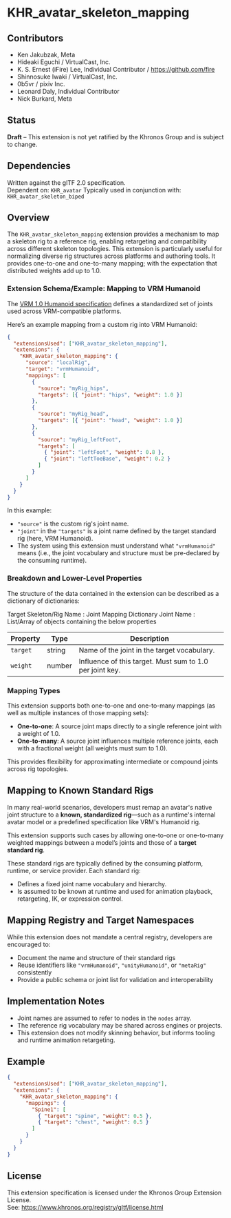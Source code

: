 # KHR_avatar_skeleton_mapping

## Contributors

- Ken Jakubzak, Meta
- Hideaki Eguchi / VirtualCast, Inc.
- K. S. Ernest (iFire) Lee, Individual Contributor / https://github.com/fire
- Shinnosuke Iwaki / VirtualCast, Inc.
- 0b5vr / pixiv Inc.
- Leonard Daly, Individual Contributor
- Nick Burkard, Meta

## Status

**Draft** – This extension is not yet ratified by the Khronos Group and is subject to change.

## Dependencies

Written against the glTF 2.0 specification.  
Dependent on: `KHR_avatar`
Typically used in conjunction with: `KHR_avatar_skeleton_biped`

## Overview

The `KHR_avatar_skeleton_mapping` extension provides a mechanism to map a skeleton rig to a reference rig, enabling retargeting and compatibility across different skeleton topologies. This extension is particularly useful for normalizing diverse rig structures across platforms and authoring tools. It provides one-to-one and one-to-many mapping; with the expectation that distributed weights add up to 1.0.

### Extension Schema/Example: Mapping to VRM Humanoid

The [VRM 1.0 Humanoid specification](https://github.com/vrm-c/vrm-specification/blob/master/specification/VRMC_vrm-1.0/humanoid.md) defines a standardized set of joints used across VRM-compatible platforms.

Here’s an example mapping from a custom rig into VRM Humanoid:

```json
{
  "extensionsUsed": ["KHR_avatar_skeleton_mapping"],
  "extensions": {
    "KHR_avatar_skeleton_mapping": {
      "source": "localRig",
      "target": "vrmHumanoid",
      "mappings": [
        {
          "source": "myRig_hips",
          "targets": [{ "joint": "hips", "weight": 1.0 }]
        },
        {
          "source": "myRig_head",
          "targets": [{ "joint": "head", "weight": 1.0 }]
        },
        {
          "source": "myRig_leftFoot",
          "targets": [
            { "joint": "leftFoot", "weight": 0.8 },
            { "joint": "leftToeBase", "weight": 0.2 }
          ]
        }
      ]
    }
  }
}
```

In this example:

- `"source"` is the custom rig's joint name.
- `"joint"` in the `"targets"` is a joint name defined by the target standard rig (here, VRM Humanoid).
- The system using this extension must understand what `"vrmHumanoid"` means (i.e., the joint vocabulary and structure must be pre-declared by the consuming runtime).

### Breakdown and Lower-Level Properties

The structure of the data contained in the extension can be described as a dictionary of dictionaries:

Target Skeleton/Rig Name : Joint Mapping Dictionary
                           Joint Name : List/Array of objects containing the below properties

| Property   | Type   | Description                                                        |
| ---------- | ------ | ------------------------------------------------------------------ |
| `target`   | string | Name of the joint in the target vocabulary.                   |
| `weight`   | number | Influence of this target. Must sum to 1.0 per joint key.      |

### Mapping Types

This extension supports both one-to-one and one-to-many mappings (as well as multiple instances of those mapping sets):

- **One-to-one**: A source joint maps directly to a single reference joint with a weight of 1.0.
- **One-to-many**: A source joint influences multiple reference joints, each with a fractional weight (all weights must sum to 1.0).

This provides flexibility for approximating intermediate or compound joints across rig topologies.

## Mapping to Known Standard Rigs

In many real-world scenarios, developers must remap an avatar's native joint structure to a **known, standardized rig**—such as a runtime's internal avatar model or a predefined specification like VRM's Humanoid rig.

This extension supports such cases by allowing one-to-one or one-to-many weighted mappings between a model’s joints and those of a **target standard rig**.

These standard rigs are typically defined by the consuming platform, runtime, or service provider. Each standard rig:

- Defines a fixed joint name vocabulary and hierarchy.
- Is assumed to be known at runtime and used for animation playback, retargeting, IK, or expression control.



## Mapping Registry and Target Namespaces

While this extension does not mandate a central registry, developers are encouraged to:

- Document the name and structure of their standard rigs
- Reuse identifiers like `"vrmHumanoid"`, `"unityHumanoid"`, or `"metaRig"` consistently
- Provide a public schema or joint list for validation and interoperability

## Implementation Notes

- Joint names are assumed to refer to nodes in the `nodes` array.
- The reference rig vocabulary may be shared across engines or projects.
- This extension does not modify skinning behavior, but informs tooling and runtime animation retargeting.

## Example

```json
{
  "extensionsUsed": ["KHR_avatar_skeleton_mapping"],
  "extensions": {
    "KHR_avatar_skeleton_mapping": {
      "mappings": {
        "Spine1": [
          { "target": "spine", "weight": 0.5 },
          { "target": "chest", "weight": 0.5 }
        ]
      }
    }
  }
}
```

## License

This extension specification is licensed under the Khronos Group Extension License.  
See: https://www.khronos.org/registry/gltf/license.html
